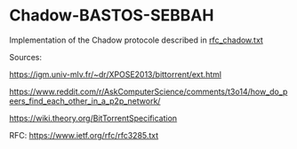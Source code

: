 # Chadow-BASTOS-SEBBAH

Implementation of the Chadow protocole described in [rfc_chadow.txt](./rfc_chadow.txt)



Sources:

https://igm.univ-mlv.fr/~dr/XPOSE2013/bittorrent/ext.html

https://www.reddit.com/r/AskComputerScience/comments/t3o14/how_do_peers_find_each_other_in_a_p2p_network/

https://wiki.theory.org/BitTorrentSpecification

RFC:
https://www.ietf.org/rfc/rfc3285.txt
